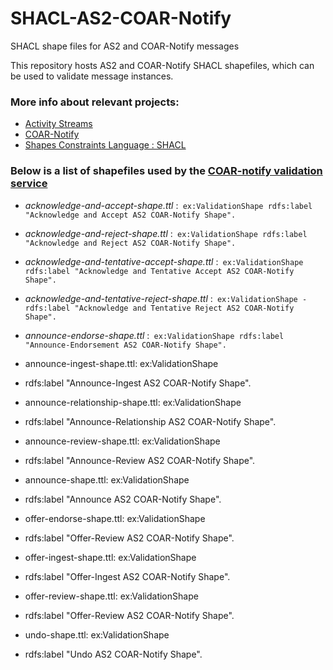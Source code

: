 # SHACL-AS2-COAR-Notify
SHACL shape files for AS2 and COAR-Notify messages

This repository hosts AS2 and COAR-Notify SHACL shapefiles, which can be used to validate message instances.

### More info about relevant projects: 
- [Activity Streams](https://www.w3.org/TR/activitystreams-core/)
- [COAR-Notify](https://www.coar-repositories.org/notify/)
- [Shapes Constraints Language : SHACL](https://www.w3.org/TR/shacl/)

### Below is a list of shapefiles used by the  [COAR-notify validation service](https://notify-inbox.info/)
- *acknowledge-and-accept-shape.ttl*
:` ex:ValidationShape rdfs:label "Acknowledge and Accept AS2 COAR-Notify Shape".`

- *acknowledge-and-reject-shape.ttl*
:` ex:ValidationShape rdfs:label "Acknowledge and Reject AS2 COAR-Notify Shape".`

- *acknowledge-and-tentative-accept-shape.ttl*
:` ex:ValidationShape rdfs:label "Acknowledge and Tentative Accept AS2 COAR-Notify Shape".`

- *acknowledge-and-tentative-reject-shape.ttl*
:` ex:ValidationShape - rdfs:label "Acknowledge and Tentative Reject AS2 COAR-Notify Shape".`

- *announce-endorse-shape.ttl*
:` ex:ValidationShape rdfs:label "Announce-Endorsement AS2 COAR-Notify Shape".`

- announce-ingest-shape.ttl: ex:ValidationShape
- rdfs:label "Announce-Ingest AS2 COAR-Notify Shape".

- announce-relationship-shape.ttl: ex:ValidationShape
- rdfs:label "Announce-Relationship AS2 COAR-Notify Shape".

- announce-review-shape.ttl: ex:ValidationShape
- rdfs:label "Announce-Review AS2 COAR-Notify Shape".

- announce-shape.ttl: ex:ValidationShape
- rdfs:label "Announce AS2 COAR-Notify Shape".

- offer-endorse-shape.ttl: ex:ValidationShape
- rdfs:label "Offer-Review AS2 COAR-Notify Shape".

- offer-ingest-shape.ttl: ex:ValidationShape
- rdfs:label "Offer-Ingest AS2 COAR-Notify Shape".

- offer-review-shape.ttl: ex:ValidationShape
- rdfs:label "Offer-Review AS2 COAR-Notify Shape".

- undo-shape.ttl: ex:ValidationShape
- rdfs:label "Undo AS2 COAR-Notify Shape".

